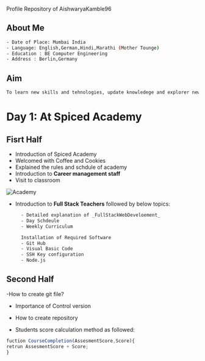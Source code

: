 Profile Repository of AishwaryaKamble96

## About Me
```bash
- Date of Place: Mumbai India
- Language: English,German,Hindi,Marathi (Mother Tounge)
- Education : BE Computer Engineering 
- Address : Berlin,Germany
```
## Aim
```bash
To learn new skills and tehnologies, update knowledege and explorer new opportunities
```


# Day 1: At Spiced Academy

## Fisrt Half
- Introduction of Spiced Academy 
- Welcomed with Coffee and Cookies
- Explained the rules and schdule of academy
- Introduction to **Career management staff**
- Visit to classroom 

![Academy](https://user-images.githubusercontent.com/122265980/211329576-02d72a93-c10f-433f-aee6-ee7b1323f233.jpg)
  
- Introduction to **Full Stack Teachers** followed by below topics:
  ```bash
    - Detailed explanation of _FullStackWebDeveloement_
    - Day Schdeule 
    - Weekly Curriculum
  ```
  ```bash
    Installation of Required Software
    - Git Hub
    - Visual Basic Code
    - SSH Key configuration
    - Node.js

  ```
  
 ## Second Half
   -How to create git file?
   - Importance of Control version
   - How to create repository
  
  - Students score calculation method as followed:
  ```js
  fuction CourseCompletion(AssesmentScore,Score){
  retrun AssesmentScore + Score;
  }
  ```
